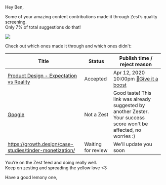 Hey Ben,

Some of your amazing content contributions made it through Zest’s
quality screening.\
 Only 7% of total suggestions do that!

![](https://media.giphy.com/media/111GaZJtUrzC4o/giphy.gif)

Check out which ones made it through and which ones didn't:

| Title                                                                                                                       	| Status             	| Publish time / reject reason                                                                                       	|
|-----------------------------------------------------------------------------------------------------------------------------	|--------------------	|--------------------------------------------------------------------------------------------------------------------	|
| [Product Design - Expectation vs Reality](https://click.zest.is/zst.5e938f9d24d24?source=chrome&w=2IEH9Ojmm5&i=f30mVwtCgKM) 	| Accepted           	| Apr 12, 2020 10:00pm [🚀Give it a boost](https://zest.is/content-boost)                                                                              	|
| [Google](https://google.com)                                                                                                	| Not a Zest         	| Good taste! This link was already suggested by another Zester. Your success score won't be affected, no worries :) 	|
| https://growth.design/case-studies/tinder-monetization/                                                                     	| Waiting for review 	| We'll update you soon                                                                                              	|

You’re on the Zest feed and doing really well. \
 Keep on zesting and spreading the yellow love \<3

Have a good lemony one,
